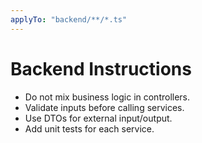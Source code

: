 ```yaml
---
applyTo: "backend/**/*.ts"
---
```


# Backend Instructions
- Do not mix business logic in controllers.
- Validate inputs before calling services.
- Use DTOs for external input/output.
- Add unit tests for each service.
